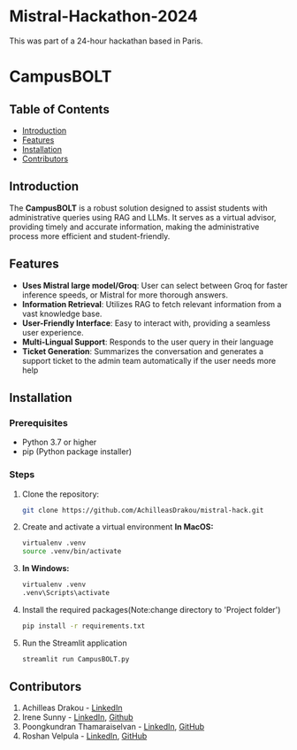 ﻿# Mistral-Hackathon-2024
This was part of a 24-hour hackathan based in Paris.

# CampusBOLT

## Table of Contents
- [Introduction](#introduction)
- [Features](#features)
- [Installation](#installation)
- [Contributors](#contributors)

## Introduction
The **CampusBOLT** is a robust solution designed to assist students with administrative queries using RAG and LLMs. It serves as a virtual advisor, providing timely and accurate information, making the administrative process more efficient and student-friendly.

## Features
- **Uses Mistral large model/Groq**: User can select between Groq for faster inference speeds, or Mistral for more thorough answers.
- **Information Retrieval**: Utilizes RAG to fetch relevant information from a vast knowledge base.
- **User-Friendly Interface**: Easy to interact with, providing a seamless user experience.
- **Multi-Lingual Support**: Responds to the user query in their language
- **Ticket Generation**: Summarizes the conversation and generates a support ticket to the admin team automatically if the user needs more help

## Installation

### Prerequisites
- Python 3.7 or higher
- pip (Python package installer)

### Steps
1. Clone the repository:
   ```bash
   git clone https://github.com/AchilleasDrakou/mistral-hack.git

2. Create and activate a virtual environment
    **In MacOS:**
    ```bash
    virtualenv .venv
    source .venv/bin/activate

3. **In Windows:**
    ```bash
    virtualenv .venv
    .venv\Scripts\activate

4. Install the required packages(Note:change directory to 'Project folder')
    ```bash
    pip install -r requirements.txt

5. Run the Streamlit application
    ```bash
    streamlit run CampusBOLT.py


## Contributors
1. Achilleas Drakou - [LinkedIn](https://www.linkedin.com/in/drakou/)
2. Irene Sunny - [LinkedIn](https://www.linkedin.com/in/irenesunny/), [Github](https://github.com/IreneSunny96)
3. Poongkundran Thamaraiselvan - [LinkedIn](https://www.linkedin.com/in/poongkundran-thamaraiselvan/), [GitHub](https://github.com/Poonge1598)
4. Roshan Velpula - [LinkedIn](https://www.linkedin.com/in/roshan-velpula/), [GitHub](https://github.com/Roshan-Velpula)

